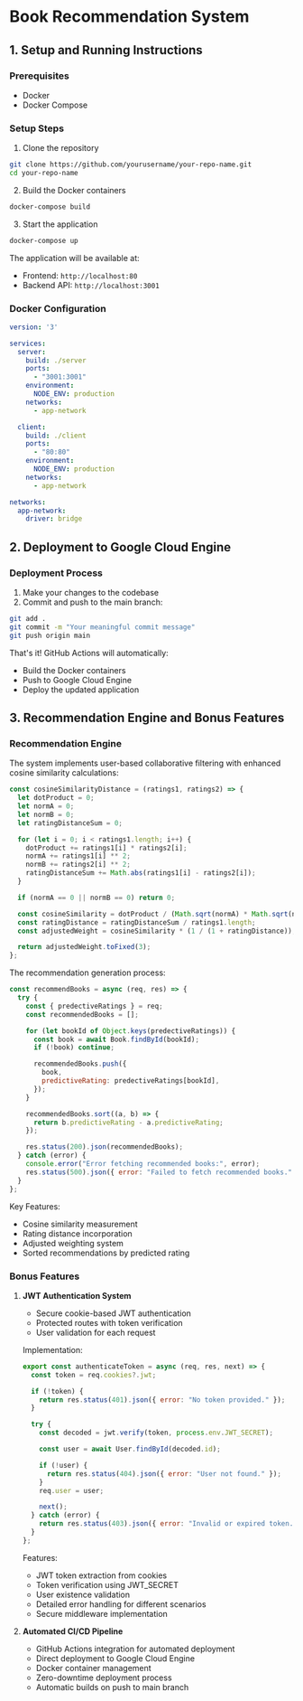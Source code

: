 # Book Recommendation System

## 1. Setup and Running Instructions

### Prerequisites
- Docker
- Docker Compose

### Setup Steps
1. Clone the repository
```bash
git clone https://github.com/yourusername/your-repo-name.git
cd your-repo-name
```

2. Build the Docker containers
```bash
docker-compose build
```

3. Start the application
```bash
docker-compose up
```

The application will be available at:
- Frontend: `http://localhost:80`
- Backend API: `http://localhost:3001`

### Docker Configuration
```yaml
version: '3'

services:
  server:
    build: ./server
    ports:
      - "3001:3001"
    environment:
      NODE_ENV: production
    networks:
      - app-network

  client:
    build: ./client
    ports:
      - "80:80" 
    environment:
      NODE_ENV: production
    networks:
      - app-network

networks:
  app-network:
    driver: bridge
```

## 2. Deployment to Google Cloud Engine

### Deployment Process
1. Make your changes to the codebase
2. Commit and push to the main branch:
```bash
git add .
git commit -m "Your meaningful commit message"
git push origin main
```

That's it! GitHub Actions will automatically:
- Build the Docker containers
- Push to Google Cloud Engine
- Deploy the updated application

## 3. Recommendation Engine and Bonus Features

### Recommendation Engine
The system implements user-based collaborative filtering with enhanced cosine similarity calculations:

```javascript
const cosineSimilarityDistance = (ratings1, ratings2) => {
  let dotProduct = 0;
  let normA = 0;
  let normB = 0;
  let ratingDistanceSum = 0;

  for (let i = 0; i < ratings1.length; i++) {
    dotProduct += ratings1[i] * ratings2[i];
    normA += ratings1[i] ** 2;
    normB += ratings2[i] ** 2;
    ratingDistanceSum += Math.abs(ratings1[i] - ratings2[i]);
  }

  if (normA == 0 || normB == 0) return 0;

  const cosineSimilarity = dotProduct / (Math.sqrt(normA) * Math.sqrt(normB));
  const ratingDistance = ratingDistanceSum / ratings1.length;
  const adjustedWeight = cosineSimilarity * (1 / (1 + ratingDistance));

  return adjustedWeight.toFixed(3);
};
```

The recommendation generation process:
```javascript
const recommendBooks = async (req, res) => {
  try {
    const { predectiveRatings } = req;
    const recommendedBooks = [];

    for (let bookId of Object.keys(predectiveRatings)) {
      const book = await Book.findById(bookId);
      if (!book) continue;

      recommendedBooks.push({
        book,
        predictiveRating: predectiveRatings[bookId],
      });
    }

    recommendedBooks.sort((a, b) => {
      return b.predictiveRating - a.predictiveRating;
    });

    res.status(200).json(recommendedBooks);
  } catch (error) {
    console.error("Error fetching recommended books:", error);
    res.status(500).json({ error: "Failed to fetch recommended books." });
  }
};
```

Key Features:
- Cosine similarity measurement
- Rating distance incorporation
- Adjusted weighting system
- Sorted recommendations by predicted rating

### Bonus Features

1. **JWT Authentication System**
   - Secure cookie-based JWT authentication
   - Protected routes with token verification
   - User validation for each request
   
   Implementation:
   ```javascript
   export const authenticateToken = async (req, res, next) => {
     const token = req.cookies?.jwt;

     if (!token) {
       return res.status(401).json({ error: "No token provided." });
     }

     try {
       const decoded = jwt.verify(token, process.env.JWT_SECRET);

       const user = await User.findById(decoded.id);

       if (!user) {
         return res.status(404).json({ error: "User not found." });
       }
       req.user = user;

       next();
     } catch (error) {
       return res.status(403).json({ error: "Invalid or expired token." });
     }
   };
   ```
   
   Features:
   - JWT token extraction from cookies
   - Token verification using JWT_SECRET
   - User existence validation
   - Detailed error handling for different scenarios
   - Secure middleware implementation

2. **Automated CI/CD Pipeline**
   - GitHub Actions integration for automated deployment
   - Direct deployment to Google Cloud Engine
   - Docker container management
   - Zero-downtime deployment process
   - Automatic builds on push to main branch

